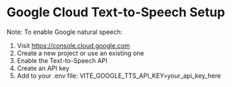 # Google Cloud Text-to-Speech Setup

Note: To enable Google natural speech:
1. Visit https://console.cloud.google.com
2. Create a new project or use an existing one
3. Enable the Text-to-Speech API
4. Create an API key
5. Add to your .env file: VITE_GOOGLE_TTS_API_KEY=your_api_key_here
